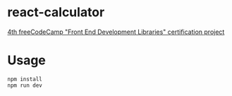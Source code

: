 # react-calculator
[4th freeCodeCamp "Front End Development Libraries" certification project](https://www.freecodecamp.org/certification/nekit/front-end-development-libraries)

# Usage
```
npm install
npm run dev
```
